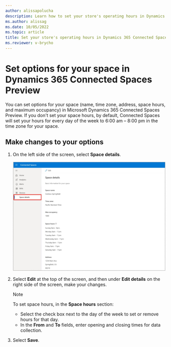 ```yaml
---
author: alissapolucha
description: Learn how to set your store's operating hours in Dynamics 365 Connected Spaces Preview
ms.author: alissag
ms.date: 10/05/2022
ms.topic: article
title: Set your store's operating hours in Dynamics 365 Connected Spaces Preview
ms.reviewer: v-brycho
---
```


# Set options for your space in Dynamics 365 Connected Spaces Preview

You can set options for your space (name, time zone, address, space hours, and maximum occupancy) in Microsoft Dynamics 365 Connected Spaces Preview. If you don't set your space hours, by default, Connected Spaces will set your hours for every day of the week to 6:00 am – 8:00 pm in the time zone for your space.

## Make changes to your options

1. On the left side of the screen, select **Space details**.

    ![Screenshot of Settings and operating hours](media/space-details.JPG "Screenshot of Settings and operating hours")

2. Select **Edit** at the top of the screen, and then under **Edit details** on the right side of the screen, make your changes.

    > [!NOTE]
    > To set space hours, in the **Space hours** section:     
    > - Select the check box next to the day of the week to set or remove hours for that day.
    > - In the **From** and **To** fields, enter opening and closing times for data collection. 

4. Select **Save**. 

